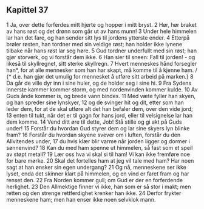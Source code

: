## Kapittel 37

1 Ja, over dette forferdes mitt hjerte og hopper i mitt bryst.
2 Hør, hør braket av hans røst og det drønn som går ut av hans munn!
3 Under hele himmelen lar han det fare, og han sender sitt lys til jordens ytterste ender.
4 Etterpå brøler røsten, han tordner med sin veldige røst; han holder ikke lynene tilbake når hans røst lar seg høre.
5 Gud tordner underfullt med sin røst; han gjør storverk, og vi forstår dem ikke.
6 Han sier til sneen: Fall til jorden! - og likeså til skyllregnet, sitt sterke skyllregn.
7 Hvert menneskes hånd forsegler han*, for at alle mennesker som han har skapt, må komme til å kjenne ham. / {* d.e. han gjør det umulig for mennesket å utføre sitt arbeid på marken.}
8 Da går de ville dyr inn i sine huler, og de holder seg i sine hi.
9 Fra Sydens innerste kammer kommer storm, og med nordenvinden kommer kulde.
10 Av Guds ånde kommer is, og brede vann bindes.
11 Med væte fyller han skyen, og han spreder sine lynskyer,
12 og de svinger hit og dit, etter som han leder dem, for at de skal utføre alt det han befaler dem, over den vide jord;
13 enten til tukt, når det er til gagn for hans jord, eller til velsignelse lar han dem komme.
14 Vend ditt øre til dette, Job! Stå stille og gi akt på Guds under!
15 Forstår du hvordan Gud styrer dem og lar sine skyers lyn blinke fram?
16 Forstår du hvordan skyene svever om i luften, forstår du den Allvitendes under,
17 du hvis klær blir varme når jorden ligger og dormer i sønnenvind?
18 Kan du med ham spenne ut himmelen, så fast som et speil av støpt metall?
19 Lær oss hva vi skal si til ham! Vi kan ikke fremføre noe for bare mørke.
20 Skal det fortelles ham at jeg vil tale med ham? Har noen sagt at han ønsker sin egen undergang?
21 Og nå, menneskene ser ikke lyset, enda det skinner klart på himmelen, og en vind er faret fram og har renset den.
22 Fra Norden kommer gull; om Gud er der en forferdende herlighet.
23 Den Allmektige finner vi ikke, han som er så stor i makt; men retten og den strenge rettferdighet krenker han ikke.
24 Derfor frykter menneskene ham; men han enser ikke noen selvklok mann.
